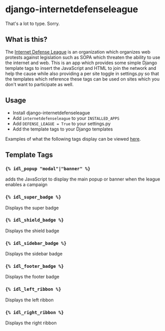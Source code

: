 # django-internetdefenseleague #
That's a lot to type. Sorry.

## What is this? ##
The [Internet Defense League](http://internetdefenseleague.org) is an organization which organizes web protests against legislation such as SOPA which threaten the ability to use the internet and web.
This is an app which provides some simple Django template tags to insert the JavaScript and HTML to join the network and help the cause while also providing a per site toggle in settings.py
so that the templates which reference these tags can be used on sites which you don't want to participate as well.

## Usage ##
- Install django-internetdefenseleague
- Add `internetdefenseleague` to your `INSTALLED_APPS`
- Add `DEFENSE_LEAGUE = True` to your settings.py
- Add the template tags to your Django templates

Examples of what the following tags display can be viewed [here](http://members.internetdefenseleague.org/).

## Template Tags ##
### `{% idl_popup "modal"|"banner" %}` ###
adds the JavaScript to display the main popup or banner when the league enables a campaign

### `{% idl_super_badge %}` ###
Displays the super badge

### `{% idl_shield_badge %}` ###
Displays the shield badge

### `{% idl_sidebar_badge %}` ###
Displays the sidebar badge

### `{% idl_footer_badge %}` ###
Displays the footer badge

### `{% idl_left_ribbon %}` ###
Displays the left ribbon

### `{% idl_right_ribbon %}` ###
Displays the right ribbon
